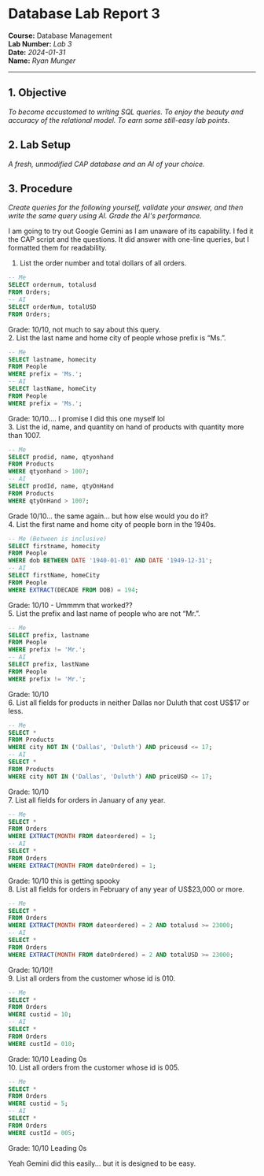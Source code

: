 # Database Lab Report 3 

**Course:** Database Management\
**Lab Number:** *Lab 3*\
**Date:** *2024-01-31*\
**Name:** *Ryan Munger*

---

## 1. Objective

*To become accustomed to writing SQL queries. To enjoy the beauty and accuracy of the
relational model. To earn some still-easy lab points.*

## 2. Lab Setup

*A fresh, unmodified CAP database and an AI of your choice.*

## 3. Procedure

*Create queries for the following yourself, validate your answer, and then write the same query using AI. Grade the AI's performance.*

I am going to try out Google Gemini as I am unaware of its capability. I fed it the CAP script and the questions. It did answer with one-line queries, but I formatted them for readability. 

1. List the order number and total dollars of all orders.
```sql
-- Me
SELECT ordernum, totalusd 
FROM Orders;
-- AI
SELECT orderNum, totalUSD 
FROM Orders;
```
Grade: 10/10, not much to say about this query. <br>
2. List the last name and home city of people whose prefix is “Ms.”.
```sql
-- Me
SELECT lastname, homecity 
FROM People 
WHERE prefix = 'Ms.';
-- AI
SELECT lastName, homeCity 
FROM People 
WHERE prefix = 'Ms.';
```
Grade: 10/10.... I promise I did this one myself lol <br>
3. List the id, name, and quantity on hand of products with quantity more than 1007.
```sql
-- Me
SELECT prodid, name, qtyonhand 
FROM Products 
WHERE qtyonhand > 1007;
-- AI
SELECT prodId, name, qtyOnHand 
FROM Products 
WHERE qtyOnHand > 1007;
```
Grade 10/10... the same again... but how else would you do it? <br>
4. List the first name and home city of people born in the 1940s.
```sql
-- Me (Between is inclusive)
SELECT firstname, homecity 
FROM People 
WHERE dob BETWEEN DATE '1940-01-01' AND DATE '1949-12-31';
-- AI
SELECT firstName, homeCity 
FROM People 
WHERE EXTRACT(DECADE FROM DOB) = 194;
```
Grade: 10/10 - Ummmm that worked?? <br>
5. List the prefix and last name of people who are not “Mr.”.
```sql
-- Me
SELECT prefix, lastname 
FROM People 
WHERE prefix != 'Mr.';
-- AI
SELECT prefix, lastName 
FROM People 
WHERE prefix != 'Mr.';
```
Grade: 10/10 <br>
6. List all fields for products in neither Dallas nor Duluth that cost US$17 or less.
```sql
-- Me
SELECT * 
FROM Products 
WHERE city NOT IN ('Dallas', 'Duluth') AND priceusd <= 17;
-- AI
SELECT * 
FROM Products 
WHERE city NOT IN ('Dallas', 'Duluth') AND priceUSD <= 17;
```
Grade: 10/10 <br>
7. List all fields for orders in January of any year.
```sql
-- Me
SELECT * 
FROM Orders 
WHERE EXTRACT(MONTH FROM dateordered) = 1;
-- AI
SELECT * 
FROM Orders 
WHERE EXTRACT(MONTH FROM dateOrdered) = 1;
```
Grade: 10/10 this is getting spooky <br>
8. List all fields for orders in February of any year of US$23,000 or more.
```sql
-- Me
SELECT * 
FROM Orders 
WHERE EXTRACT(MONTH FROM dateordered) = 2 AND totalusd >= 23000;
-- AI
SELECT * 
FROM Orders 
WHERE EXTRACT(MONTH FROM dateOrdered) = 2 AND totalUSD >= 23000;
```
Grade: 10/10!! <br>
9. List all orders from the customer whose id is 010.
```sql
-- Me
SELECT * 
FROM Orders 
WHERE custid = 10;
-- AI
SELECT * 
FROM Orders 
WHERE custId = 010;
```
Grade: 10/10 Leading 0s <br>
10. List all orders from the customer whose id is 005.
```sql
-- Me
SELECT * 
FROM Orders
WHERE custid = 5;
-- AI
SELECT * 
FROM Orders 
WHERE custId = 005;
```
Grade: 10/10 Leading 0s <br>

Yeah Gemini did this easily... but it is designed to be easy.